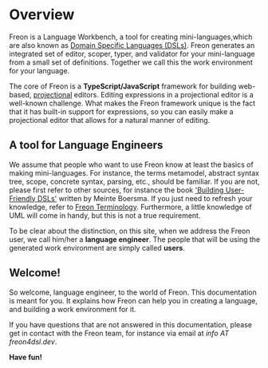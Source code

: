 
# Overview

Freon is a Language Workbench, a tool for creating mini-languages,which are also known 
as <a href="https://en.wikipedia.org/wiki/Domain-specific*language" target="_blank">Domain Specific Languages (DSLs)</a>.
Freon generates an integrated set of editor, scoper, typer, and validator for your mini-language 
from a small set of definitions. Together we call this the work environment for your language.

The core of Freon is a **TypeScript/JavaScript** framework for building 
web-based, [projectional](/Background/Projectional_Editing)
editors. Editing expressions in a projectional editor is a well-known challenge. What makes the
Freon framework unique is the fact that it has built-in support for expressions, so you can
easily make a projectional editor that allows for a natural manner of editing.

## A tool for Language Engineers

We assume that people who want to use Freon know at least the basics of making mini-languages. For instance,
the terms metamodel, abstract syntax tree, scope, concrete syntax, parsing, etc., should be familiar. If you
are not, please first refer to other sources, for instance the
book <a href="https://www.manning.com/books/building-user-friendly-dsls" target="_blank">'Building User-Friendly DSLs'</a> written by Meinte Boersma.
If you just need to refresh your knowledge, refer to [Freon Terminology](/Documentation/Terminology).
Furthermore, a little knowledge of UML will come in handy, but this is not a true requirement.

To be clear about the distinction, on this site, when we address the Freon user, we call him/her a **language engineer**. The people that will 
be using the generated work environment are simply called **users**.

## Welcome!

So welcome, language engineer, to the world of Freon. This documentation is meant for you. It explains how Freon can help
you in creating a language, and building a work environment for it.

If you have questions that are not answered in this documentation, please get in contact with the Freon team,
for instance via email at _info AT freon4dsl.dev_.

**Have fun!**
